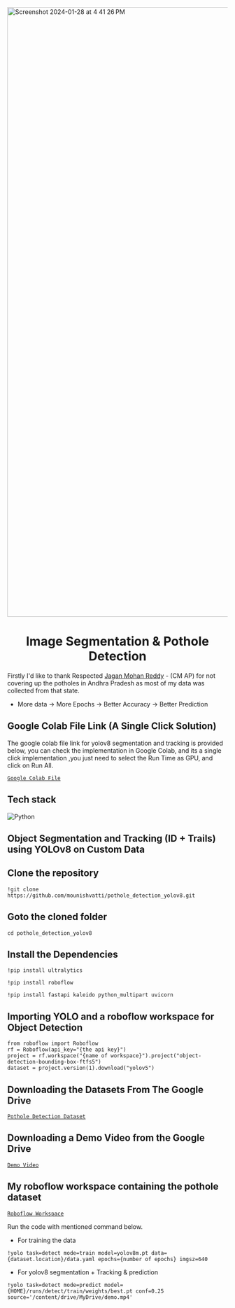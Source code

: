 <img width="1393" alt="Screenshot 2024-01-28 at 4 41 26 PM" src="https://github.com/mounishvatti/pothole_detection_yolov8/assets/76279858/bcdd3983-bd45-4f48-a598-24750c3f7af1">

<H1 align="center">Image Segmentation & Pothole Detection</H1>

Firstly I'd like to thank Respected [Jagan Mohan Reddy](https://www.google.com/url?sa=i&url=https%3A%2F%2Fmail.teluguwishesh.com%2F190-andhra-headlines-flash-news%2F92168-ap-cm-ys-jagan-takes-a-nap-in-assembly-during-hot-debate-on-capital.html&psig=AOvVaw2KdWUaqEwDuEjsCPJFhmWA&ust=1708277670999000&source=images&cd=vfe&opi=89978449&ved=0CBMQjRxqFwoTCNjalrD0soQDFQAAAAAdAAAAABAE) - (CM AP) for not covering up the potholes in Andhra Pradesh as most of my data was collected from that state.
- More data -> More Epochs -> Better Accuracy -> Better Prediction


## Google Colab File Link (A Single Click Solution)
The google colab file link for yolov8 segmentation and tracking is provided below, you can check the implementation in Google Colab, and its a single click implementation
,you just need to select the Run Time as GPU, and click on Run All.

[`Google Colab File`](https://colab.research.google.com/drive/17SLXw-wdHG2syQhLSHH5r5_rkZx5poo0)

## Tech stack

![Python](https://img.shields.io/badge/python-3670A0?style=for-the-badge&logo=python&logoColor=ffdd54)

## Object Segmentation and Tracking (ID + Trails)  using YOLOv8 on Custom Data

<h2>Clone the repository</h2>

```
!git clone https://github.com/mounishvatti/pothole_detection_yolov8.git
```
<h2>Goto the cloned folder</h2>

```
cd pothole_detection_yolov8
```
<h2>Install the Dependencies</h2>

```
!pip install ultralytics
```
```
!pip install roboflow
```
```
!pip install fastapi kaleido python_multipart uvicorn
```
<h2>Importing YOLO and a roboflow workspace for Object Detection</h2>

```
from roboflow import Roboflow
rf = Roboflow(api_key="{the api key}")
project = rf.workspace("{name of workspace}").project("object-detection-bounding-box-ftfs5")
dataset = project.version(1).download("yolov5")
```

<h2>Downloading the Datasets From The Google Drive</h2> 

[`Pothole Detection Dataset`](https://drive.google.com/drive/folders/1Bt1ghpewGpPnX696u-TEHaUCrH85AKtw)

<h2>Downloading a Demo Video from the Google Drive</h2>

[`Demo Video`](https://drive.google.com/file/d/1xDzURxmF6OWQWc2RIkn_0PbSFZOqhnY8/view?usp=drive_link)

<h2>My roboflow workspace containing the pothole dataset</h2>

[`Roboflow Workspace`](https://app.roboflow.com/vit-76kid/pothole-detection-project-3yiqt/1)

Run the code with mentioned command below.
- For training the data
```
!yolo task=detect mode=train model=yolov8m.pt data={dataset.location}/data.yaml epochs={number of epochs} imgsz=640
```
- For yolov8 segmentation + Tracking & prediction
```
!yolo task=detect mode=predict model={HOME}/runs/detect/train/weights/best.pt conf=0.25 source='/content/drive/MyDrive/demo.mp4'
```


